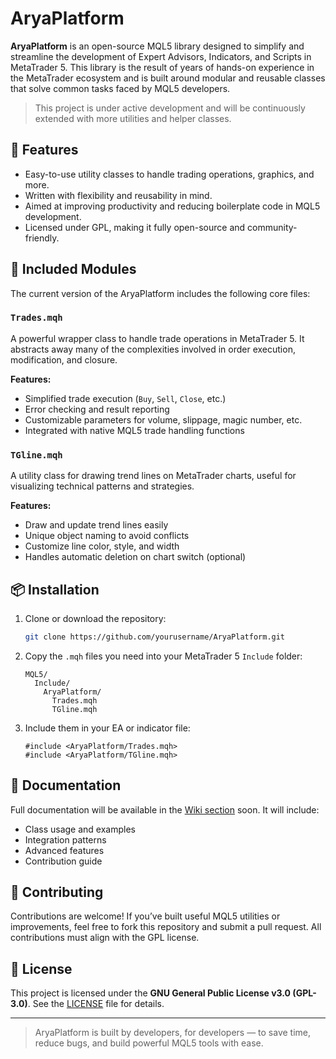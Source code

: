 # AryaPlatform

**AryaPlatform** is an open-source MQL5 library designed to simplify and streamline the development of Expert Advisors, Indicators, and Scripts in MetaTrader 5. This library is the result of years of hands-on experience in the MetaTrader ecosystem and is built around modular and reusable classes that solve common tasks faced by MQL5 developers.

> This project is under active development and will be continuously extended with more utilities and helper classes.

## 📌 Features

- Easy-to-use utility classes to handle trading operations, graphics, and more.
- Written with flexibility and reusability in mind.
- Aimed at improving productivity and reducing boilerplate code in MQL5 development.
- Licensed under GPL, making it fully open-source and community-friendly.

## 📂 Included Modules

The current version of the AryaPlatform includes the following core files:

### `Trades.mqh`
A powerful wrapper class to handle trade operations in MetaTrader 5. It abstracts away many of the complexities involved in order execution, modification, and closure.

**Features:**
- Simplified trade execution (`Buy`, `Sell`, `Close`, etc.)
- Error checking and result reporting
- Customizable parameters for volume, slippage, magic number, etc.
- Integrated with native MQL5 trade handling functions

### `TGline.mqh`
A utility class for drawing trend lines on MetaTrader charts, useful for visualizing technical patterns and strategies.

**Features:**
- Draw and update trend lines easily
- Unique object naming to avoid conflicts
- Customize line color, style, and width
- Handles automatic deletion on chart switch (optional)

## 📦 Installation

1. Clone or download the repository:
   ```bash
   git clone https://github.com/yourusername/AryaPlatform.git
   ```

2. Copy the `.mqh` files you need into your MetaTrader 5 `Include` folder:
   ```
   MQL5/
     Include/
       AryaPlatform/
         Trades.mqh
         TGline.mqh
   ```

3. Include them in your EA or indicator file:
   ```mq5
   #include <AryaPlatform/Trades.mqh>
   #include <AryaPlatform/TGline.mqh>
   ```

## 📖 Documentation

Full documentation will be available in the [Wiki section](https://github.com/yourusername/AryaPlatform/wiki) soon. It will include:

- Class usage and examples
- Integration patterns
- Advanced features
- Contribution guide

## 🔧 Contributing

Contributions are welcome! If you’ve built useful MQL5 utilities or improvements, feel free to fork this repository and submit a pull request. All contributions must align with the GPL license.

## 📃 License

This project is licensed under the **GNU General Public License v3.0 (GPL-3.0)**. See the [LICENSE](LICENSE) file for details.

---

> AryaPlatform is built by developers, for developers — to save time, reduce bugs, and build powerful MQL5 tools with ease.
